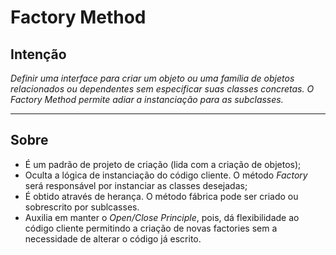 # Factory Method

## Intenção

*Definir uma interface para criar um objeto ou uma família de objetos relacionados ou dependentes sem especificar suas classes concretas. O Factory Method permite adiar a instanciação para as subclasses.*

---

## Sobre

- É um padrão de projeto de criação (lida com a criação de objetos);
- Oculta a lógica de instanciação do código cliente. O método *Factory* será responsável por instanciar as classes desejadas;
- É obtido através de herança. O método fábrica pode ser criado ou sobrescrito por sublcasses.
- Auxilia em manter o *Open/Close Principle*, pois, dá flexibilidade ao código cliente permitindo a criação de novas factories sem a necessidade de alterar o código já escrito.
